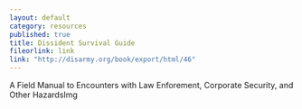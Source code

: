 ```yaml
---
layout: default
category: resources
published: true
title: Dissident Survival Guide
fileorlink: link
link: "http://disarmy.org/book/export/html/46"
---
```



A Field Manual to Encounters with Law Enforement, Corporate Security, and Other HazardsImg
